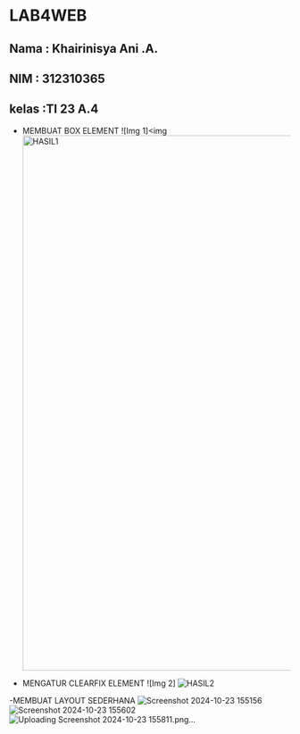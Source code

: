 # LAB4WEB
## Nama : Khairinisya Ani .A.
## NIM  : 312310365
## kelas :TI 23 A.4
- MEMBUAT BOX ELEMENT
![Img 1]<img <img width="959" alt="HASIL1" src="https://github.com/user-attachments/assets/2d36d9af-b6d2-4a1e-9d60-e00e9a1d32a1">

- MENGATUR CLEARFIX ELEMENT
![Img 2] ![HASIL2](https://github.com/user-attachments/assets/eed6393e-25c0-4e90-9e04-3a3135c92053)

-MEMBUAT LAYOUT SEDERHANA
![Screenshot 2024-10-23 155156](https://github.com/user-attachments/assets/8fe9c69b-3174-47f6-a5e5-2a56b3fcb104)
![Screenshot 2024-10-23 155602](https://github.com/user-attachments/assets/fa7afc1b-55d4-4ac0-ad07-fbab3f0b3688)
![Uploading Screenshot 2024-10-23 155811.png…]()






